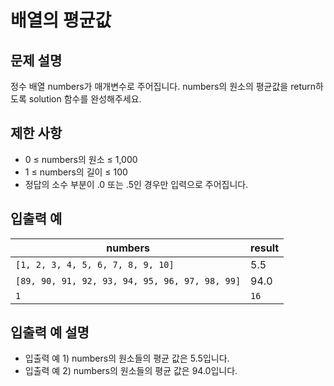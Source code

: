 <h1>배열의 평균값</h1>


<h2>문제 설명</h2>
정수 배열 numbers가 매개변수로 주어집니다. numbers의 원소의 평균값을 return하도록 solution 함수를 완성해주세요.


<h2>제한 사항</h2>


- 0 ≤ numbers의 원소 ≤ 1,000
- 1 ≤ numbers의 길이 ≤ 100
- 정답의 소수 부분이 .0 또는 .5인 경우만 입력으로 주어집니다.


<h2>입출력 예</h2>

|numbers|result|
|---|---|
|`[1, 2, 3, 4, 5, 6, 7, 8, 9, 10]`|	5.5|
|`[89, 90, 91, 92, 93, 94, 95, 96, 97, 98, 99]`|94.0|
|`1`|`16`|62|


<h2>입출력 예 설명</h2>


- 입출력 예 1) numbers의 원소들의 평균 값은 5.5입니다.
- 입출력 예 2) numbers의 원소들의 평균 값은 94.0입니다.

